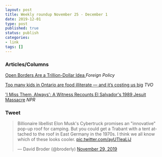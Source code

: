 ```yaml
---
layout: post
title: Weekly roundup November 25 - December 1
date: 2019-12-01
type: post
published: true
status: publish
categories:
- link
tags: []
---
```


### Articles/Columns

[Open Borders Are a Trillion-Dollar Idea
](https://foreignpolicy.com/2019/11/01/immigration-wall-open-borders-trillion-dollar-idea/ "Open Borders Are a Trillion-Dollar Idea. By Bryan Caplan") *Foreign Policy*

[Too many kids in Ontario are food illiterate — and it’s costing us big](https://www.tvo.org/article/too-many-kids-in-ontario-are-food-illiterate-and-its-costing-us-big "Too many kids in Ontario are food illiterate — and it’s costing us big. By Corey Mintz") *TVO*

['I Miss Them, Always': A Witness Recounts El Salvador's 1989 Jesuit Massacre](https://www.npr.org/2019/11/16/774176106/i-miss-them-always-a-witness-recounts-el-salvador-s-1989-jesuit-massacre "'I Miss Them, Always': A Witness Recounts El Salvador's 1989 Jesuit Massacre. By Danny Hajek") *NPR*

### Tweet

<blockquote class="twitter-tweet"><p lang="en" dir="ltr">Billionaire libellist Elon Musk&#39;s Cybertruck promises an &quot;innovative&quot; pop-up roof for camping. But you could get a Trabant with a tent attached to the roof in East Germany in the 1970s. I think we all know which of these looks cooler. <a href="https://t.co/ayUTleaLjJ">pic.twitter.com/ayUTleaLjJ</a></p>&mdash; David Broder (@broderly) <a href="https://twitter.com/broderly/status/1200459334762844160?ref_src=twsrc%5Etfw">November 29, 2019</a></blockquote> <script async src="https://platform.twitter.com/widgets.js" charset="utf-8"></script>
